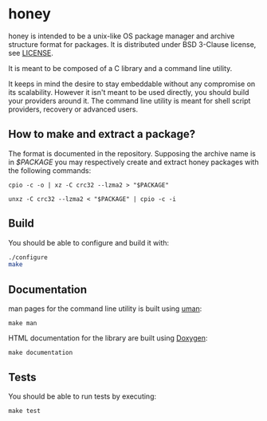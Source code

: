 # honey
  
honey is intended to be a unix-like OS package manager and
archive structure format for packages. It is distributed under BSD 3-Clause
license, see [LICENSE](https://github.com/ValentinDebon/honey/blob/master/LICENSE).

It is meant to be composed of a C library and
a command line utility.

It keeps in mind the desire to stay embeddable without
any compromise on its scalability. However it isn't
meant to be used directly, you should build your
providers around it. The command line utility is meant for
shell script providers, recovery or advanced users.

## How to make and extract a package?

The format is documented in the repository. Supposing the archive name is in _$PACKAGE_
you may respectively create and extract honey packages with the following commands:

	cpio -c -o | xz -C crc32 --lzma2 > "$PACKAGE"

	unxz -C crc32 --lzma2 < "$PACKAGE" | cpio -c -i

## Build

You should be able to configure and build it with:

```sh
./configure
make
```

## Documentation

man pages for the command line utility is built using
[uman](https://github.com/HeylelOS/srcutils):

	make man

HTML documentation for the library are built using
[Doxygen](https://github.com/doxygen/doxygen):

	make documentation

## Tests

You should be able to run tests by executing:

	make test

